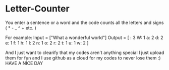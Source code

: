 # Letter-Counter
You enter a sentence or a word and the code counts all the letters and signs ( * - _ ^ + etc. )

For example:
Input = ["What a wonderful world"]
Output = [ 
 : 3
W: 1
a: 2
d: 2
e: 1
f: 1
h: 1
l: 2
n: 1
o: 2
r: 2
t: 1
u: 1
w: 2
]

And I just want to clearify that my codes aren't anything special I just upload them for fun and I use github as a cloud for my codes to never lose them :)
HAVE A NİCE DAY
